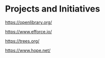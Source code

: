 # Projects and Initiatives

https://openlibrary.org/

https://www.efforce.io/

https://trees.org/

https://www.hope.net/
